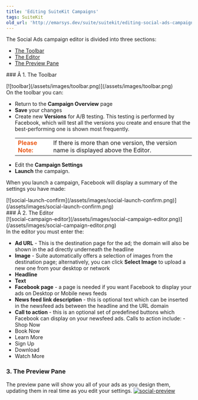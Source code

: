 ```yaml
---
title: 'Editing SuiteKit Campaigns'
tags: SuiteKit
old_url: 'http://emarsys.dev/suite/suitekit/editing-social-ads-campaigns/'
---
```


The Social Ads campaign editor is divided into three sections:

- [The Toolbar](#toolbar)
- [The Editor](#editor)
- [The Preview Pane](#preview)
 
<a name="toolbar"></a>### Â 1. The Toolbar

<div class="row">[![toolbar](/assets/images/toolbar.png)](/assets/images/toolbar.png)</div> On the toolbar you can:

- Return to the **Campaign Overview** page
- **Save** your changes
- Create new **Versions** for A/B testing. This testing is performed by Facebook, which will test all the versions you create and ensure that the best-performing one is shown most frequently. <table style="width: 100%;"><tbody><tr><td style="text-align: left; width: 80px; border-color: #fff; background-color: #fff; color: #eb5a19;">**Please Note:**</td> <td>If there is more than one version, the version name is displayed above the Editor.</td> </tr></tbody></table>
- Edit the **Campaign Settings**
- **Launch** the campaign.

 When you launch a campaign, Facebook will display a summary of the settings you have made:

<div class="row">[![social-launch-confirm](/assets/images/social-launch-confirm.png)](/assets/images/social-launch-confirm.png)</div><a name="editor"></a>### Â 2. The Editor

<div class="row">[![social-campaign-editor](/assets/images/social-campaign-editor.png)](/assets/images/social-campaign-editor.png)</div> In the editor you must enter the:

- **Ad URL** - This is the destination page for the ad; the domain will also be shown in the ad directly underneath the headline
- **Image** - Suite automatically offers a selection of images from the destination page; alternatively, you can click **Select Image** to upload a new one from your desktop or network
- **Headline**
- **Text**
- **Facebook page** - a page is needed if you want Facebook to display your ads on Desktop or Mobile news feeds
- **News feed link description** - this is optional text which can be inserted in the newsfeed ads between the headline and the URL domain
- **Call to action** - this is an optional set of predefined buttons which Facebook can display on your newsfeed ads. Calls to action include: - Shop Now
- Book Now
- Learn More
- Sign Up
- Download
- Watch More<a name="preview"></a>

### 3. The Preview Pane

 The preview pane will show you all of your ads as you design them, updating them in real time as you edit your settings. [![social-preview](/assets/images/social-preview.png)](/assets/images/social-preview.png)